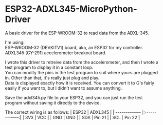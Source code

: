 # ESP32-ADXL345-MicroPython-Driver
A basic driver for the ESP-WROOM-32 to read data from the ADXL-345.

I'm using:  
ESP-WROOM-32 (DEVKITV1) board, aka, an ESP32 for my controller.  
ADXL345 (GY-291) accelerometer breakout board.  

I wrote this driver to retreive data from the accelerometer, and then I wrote a test program to display it in a constant loop.  
You can modify the pins in the test program to suit where yours are plugged in. Other than that, it's really just plug and play.  
Data is displayed exactly how it is received. You can convert it to G's fairly easily if you want to, but I didn't want to assume anything.

Save the adxl345.py file to your ESP32, and you can just run the test program without saving it directly to the device.

The correct wiring is as follows:
| ESP32        | ADXL345        |
| ------------- |:-------------:|
| 3V3      | VCC |
| GND      | GND      |
| SDA | Pin 21      |
| SCL | Pin 22      |
